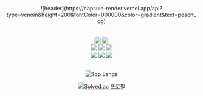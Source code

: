 <div align="center">
  ![header](https://capsule-render.vercel.app/api?type=venom&height=200&fontColor=000000&color=gradient&text=peachLog)
  <br><br><br>

  <img src="https://img.shields.io/badge/java-%23007396.svg?&style=for-the-badge&logo=java&logoColor=white" />
  <img src="https://img.shields.io/badge/python-%233776AB.svg?&style=for-the-badge&logo=python&logoColor=white" />
  <br>
  <img src="https://img.shields.io/badge/html5-%23E34F26.svg?&style=for-the-badge&logo=html5&logoColor=white" />
  <img src="https://img.shields.io/badge/css3-%231572B6.svg?&style=for-the-badge&logo=css3&logoColor=white" />
  <img src="https://img.shields.io/badge/javascript-%23F7DF1E.svg?&style=for-the-badge&logo=javascript&logoColor=black" />
  <br>
  <img src="https://img.shields.io/badge/django-%23092E20.svg?&style=for-the-badge&logo=django&logoColor=white" />
  <img src="https://img.shields.io/badge/amazon%20aws-%23232F3E.svg?&style=for-the-badge&logo=amazon%20aws&logoColor=white" />
  <img src="https://img.shields.io/badge/mysql-%234479A1.svg?&style=for-the-badge&logo=mysql&logoColor=white" />
  <br><br>
  
  ![Top Langs](https://github-readme-stats.vercel.app/api/top-langs/?username=anuraghazra&layout=compact)
  <br>
  
  [![Solved.ac
  프로필](http://mazassumnida.wtf/api/v2/generate_badge?boj={opeach2v})](https://solved.ac/{opeach2v})
  
</div>
